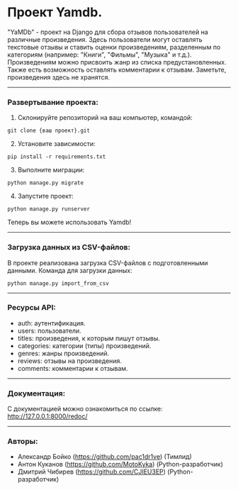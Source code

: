 # Проект Yamdb.
"YaMDb" - проект на Django для сбора отзывов пользователей на различные произведения. Здесь пользователи могут оставлять текстовые отзывы и ставить оценки произведениям, разделенным по категориям (например: "Книги", "Фильмы", "Музыка" и т.д.). Произведениям можно присвоить жанр из списка предустановленных. Также есть возможность оставлять комментарии к отзывам. Заметьте, произведения здесь не хранятся.
***

### Развертывание проекта:
1. Склонируйте репозиторий на ваш компьютер, командой:
```
git clone {ваш проект}.git
```
2. Установите зависимости:
```
pip install -r requirements.txt
```
3. Выполните миграции:
```
python manage.py migrate
```
4. Запустите проект:
```
python manage.py runserver
```

Теперь вы можете использовать Yamdb!
***

### Загрузка данных из CSV-файлов:
В проекте реализована загрузка CSV-файлов с подготовленными данными. Команда для загрузки данных:
```
python manage.py import_from_csv
```
***

### Ресурсы API:
* auth: аутентификация.
* users: пользователи.
* titles: произведения, к которым пишут отзывы.
* categories: категории (типы) произведений.
* genres: жанры произведений.
* reviews: отзывы на произведения.
* comments: комментарии к отзывам.
***

### Документация:
С документацией можно ознакомиться по ссылке: http://127.0.0.1:8000/redoc/
***

### Авторы:
* Александр Бойко (https://github.com/pac1dr1ve) (Тимлид)
* Антон Куканов (https://github.com/MotoKyka) (Python-разработчик)
* Дмитрий Чибирев (https://github.com/CJIEU3EP) (Python-разработчик)
